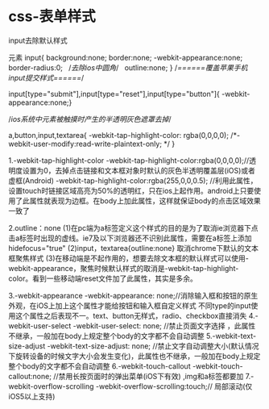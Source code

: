 # css-表单样式

input去除默认样式

元素 input{
    background:none;
    border:none;
    -webkit-appearance:none;
    border-radius:0;   /*去除ios中圆角*/
    outline:none;
}
/*======覆盖苹果手机input提交样式======*/

input[type="submit"],input[type="reset"],input[type="button"]{ -webkit-appearance:none;}

/*ios系统中元素被触摸时产生的半透明灰色遮罩去掉*/

a,button,input,textarea{
    -webkit-tap-highlight-color: rgba(0,0,0,0);
    /*-webkit-user-modify:read-write-plaintext-only; */
}


1.-webkit-tap-highlight-color
-webkit-tap-highlight-color:rgba(0,0,0,0);//透明度设置为0，去掉点击链接和文本框对象时默认的灰色半透明覆盖层(iOS)或者虚框(Android)
-webkit-tap-highlight-color:rgba(255,0,0,0.5);  //利用此属性，设置touch时链接区域高亮为50%的透明红，只在ios上起作用。android上只要使用了此属性就表现为边框。在body上加此属性，这样就保证body的点击区域效果一致了
 
2.outline：none
(1)在pc端为a标签定义这个样式的目的是为了取消ie浏览器下点击a标签时出现的虚线。ie7及以下浏览器还不识别此属性，需要在a标签上添加hidefocus="true"
(2)input，textarea{outline:none} 取消chrome下默认的文本框聚焦样式
(3)在移动端是不起作用的，想要去除文本框的默认样式可以使用-webkit-appearance，聚焦时候默认样式的取消是-webkit-tap-highlight-color。看到一些移动端reset文件加了此属性，其实是多余。
 
3.-webkit-appearance
-webkit-appearance: none;//消除输入框和按钮的原生外观，在iOS上加上这个属性才能给按钮和输入框自定义样式 
不同type的input使用这个属性之后表现不一。text、button无样式，radio、checkbox直接消失
4.-webkit-user-select
-webkit-user-select: none; //禁止页面文字选择 ，此属性不继承，一般加在body上规定整个body的文字都不会自动调整
5.-webkit-text-size-adjust
-webkit-text-size-adjust: none; //禁止文字自动调整大小(默认情况下旋转设备的时候文字大小会发生变化)，此属性也不继承，一般加在body上规定整个body的文字都不会自动调整 
6.-webkit-touch-callout
-webkit-touch-callout:none; //禁用长按页面时的弹出菜单(iOS下有效) ,img和a标签都要加
7.-webkit-overflow-scrolling
-webkit-overflow-scrolling:touch;// 局部滚动(仅iOS5以上支持) 
